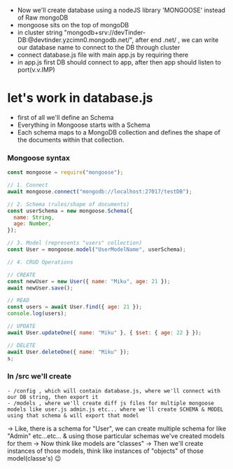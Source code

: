 - Now we'll create database using a nodeJS library 'MONGOOSE' instead of Raw mongoDB
- mongoose sits on the top of mongoDB
- in cluster string "mongodb+srv://devTinder-DB:<password>@devtinder.yzcimn0.mongodb.net/", after end .net/ , we can write our database name to connect to the DB through cluster
- connect database.js file with main app.js by requiring there
- in app.js first DB should connect to app, after then app should listen to port(v.v.IMP)

# let's work in database.js

- first of all we'll define an Schema
- Everything in Mongoose starts with a Schema
- Each schema maps to a MongoDB collection and defines the shape of the documents within that collection.

### Mongoose syntax

```js
const mongoose = require("mongoose");

// 1. Connect
await mongoose.connect("mongodb://localhost:27017/testDB");

// 2. Schema (rules/shape of documents)
const userSchema = new mongoose.Schema({
  name: String,
  age: Number,
});

// 3. Model (represents "users" collection)
const User = mongoose.model("UserModelName", userSchema);

// 4. CRUD Operations

// CREATE
const newUser = new User({ name: "Miku", age: 21 });
await newUser.save();

// READ
const users = await User.find({ age: 21 });
console.log(users);

// UPDATE
await User.updateOne({ name: "Miku" }, { $set: { age: 22 } });

// DELETE
await User.deleteOne({ name: "Miku" });
s;
```

### In /src we'll create

    - /config , which will contain database.js, where we'll connect with our DB string, then export it
    - /models , where we'll create diff js files for multiple mongoose models like user.js admin.js etc... where we'll create SCHEMA & MODEL using that schema & will export that model

-> Like, there is a schema for "User", we can create multiple schema for like "Admin" etc...etc... & using those particular schemas we've created models for them
-> Now think like models are "classes"
-> Then we'll create instances of those models, think like instances of "objects" of those model(classe's) 😉
